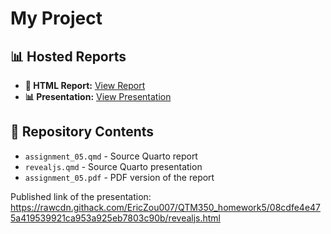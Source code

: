 # My Project

## 📊 Hosted Reports
- **📄 HTML Report:** [View Report](https://github.com/EricZou007/QTM350_homework5.git)
- **📊 Presentation:** [View Presentation](https://github.com/EricZou007/QTM350_homework5.git)

## 📂 Repository Contents
- `assignment_05.qmd` - Source Quarto report
- `revealjs.qmd` - Source Quarto presentation
- `assignment_05.pdf` - PDF version of the report

Published link of the presentation: https://rawcdn.githack.com/EricZou007/QTM350_homework5/08cdfe4e475a419539921ca953a925eb7803c90b/revealjs.html

